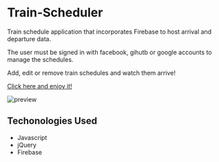 # Train-Scheduler

Train schedule application that incorporates Firebase to host arrival and departure data.

The user must be signed in with facebook, gihutb or google accounts to manage the schedules.

Add, edit or remove train schedules and watch them arrive!

[Click here and enjoy it!](https://carolinapc.github.io/Train-Scheduler/)

![preview](https://carolinapc.github.io/assets/images/trainscheduler.png)

## Techonologies Used

- Javascript
- jQuery
- Firebase
